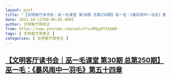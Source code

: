 ```yaml
---
layout: post
title: "【文明客厅读书会｜巫一毛课堂 第30期 总第250期】巫一毛：《暴风雨中一羽毛》第五十四章"
date: 2021-10-11T00:00:05.000Z
author: 文明客厅周孝正
from: https://www.youtube.com/watch?v=RMgqPXIGbW0
tags: [ 文明客厅周孝正 ]
categories: [ 文明客厅周孝正 ]
---
```

<!--1633910405000-->
[【文明客厅读书会｜巫一毛课堂 第30期 总第250期】巫一毛：《暴风雨中一羽毛》第五十四章](https://www.youtube.com/watch?v=RMgqPXIGbW0)
------

<div>

</div>
